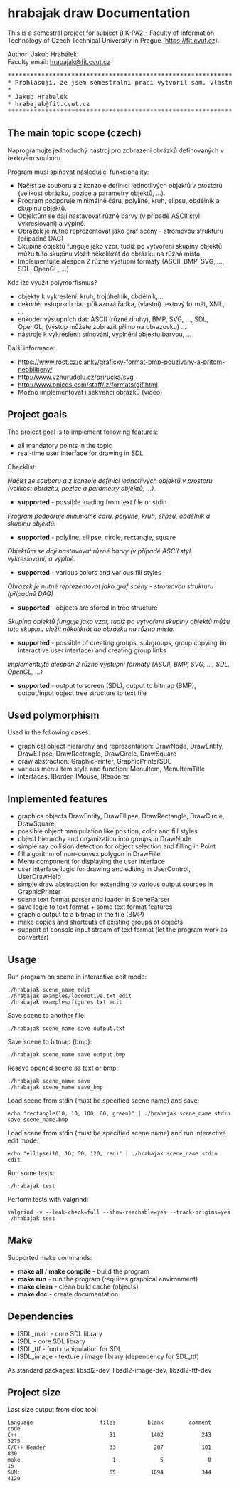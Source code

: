 # hrabajak draw Documentation

This is a semestral project for subject BIK-PA2 - Faculty of Information Technology of Czech Technical University in Prague (https://fit.cvut.cz).

Author: Jakub Hrabálek <br/>
Faculty email: hrabajak@fit.cvut.cz

<pre>
****************************************************************************************************************
* Prohlasuji, ze jsem semestralni praci vytvoril sam, vlastnimi silami a ze jsem program odnikud nezkopiroval. *
*                                                                                                              *
* Jakub Hrabalek                                                                                               *
* hrabajak@fit.cvut.cz                                                                                         *
****************************************************************************************************************
</pre>

## The main topic scope (czech)

Naprogramujte jednoduchý nástroj pro zobrazení obrázků definovaných v textovém souboru.

Program musí splňovat následující funkcionality:

* Načíst ze souboru a z konzole definici jednotlivých objektů v prostoru (velikost obrázku, pozice a parametry objektů, ...).
* Program podporuje minimálně čáru, polyline, kruh, elipsu, obdélník a skupinu objektů.
* Objektům se dají nastavovat různé barvy (v případě ASCII styl vykreslování) a výplně.
* Obrázek je nutné reprezentovat jako graf scény - stromovou strukturu (případně DAG)
* Skupina objektů funguje jako vzor, tudíž po vytvoření skupiny objektů můžu tuto skupinu vložit několikrát do obrázku na různá místa.
* Implementujte alespoň 2 různé výstupní formáty (ASCII, BMP, SVG, ..., SDL, OpenGL, ...)

Kde lze využít polymorfismus?

* objekty k vykreslení: kruh, trojúhelník, obdélník,...
* dekodér vstupních dat: příkazová řádka, (vlastní) textový formát, XML, ...
* enkodér výstupních dat: ASCII (různé druhy), BMP, SVG, ..., SDL, OpenGL, (výstup můžete zobrazit přímo na obrazovku) ...
* nástroje k vykreslení: stínování, vyplnění objektu barvou, ...

Další informace:

* https://www.root.cz/clanky/graficky-format-bmp-pouzivany-a-pritom-neoblibeny/
* http://www.vzhurudolu.cz/prirucka/svg
* http://www.onicos.com/staff/iz/formats/gif.html
* Možno implementovat i sekvenci obrázků (video)

## Project goals

The project goal is to implement following features:

* all mandatory points in the topic
* real-time user interface for drawing in SDL

Checklist:

_Načíst ze souboru a z konzole definici jednotlivých objektů v prostoru (velikost obrázku, pozice a parametry objektů, ...)._

* **supported** - possible loading from text file or stdin

_Program podporuje minimálně čáru, polyline, kruh, elipsu, obdélník a skupinu objektů._

* **supported** - polyline, ellipse, circle, rectangle, square

_Objektům se dají nastavovat různé barvy (v případě ASCII styl vykreslování) a výplně._

* **supported** - various colors and various fill styles

_Obrázek je nutné reprezentovat jako graf scény - stromovou strukturu (případně DAG)_

* **supported** - objects are stored in tree structure

_Skupina objektů funguje jako vzor, tudíž po vytvoření skupiny objektů můžu tuto skupinu vložit několikrát do obrázku na různá místa._

* **supported** - possible of creating groups, subgroups, group copying (in interactive user interface) and creating group links

_Implementujte alespoň 2 různé výstupní formáty (ASCII, BMP, SVG, ..., SDL, OpenGL, ...)_

* **supported** - output to screen (SDL), output to bitmap (BMP), output/input object tree structure to text file


## Used polymorphism

Used in the following cases:

* graphical object hierarchy and representation: DrawNode, DrawEntity, DrawEllipse, DrawRectangle, DrawCircle, DrawSquare
* draw abstraction: GraphicPrinter, GraphicPrinterSDL
* various menu item style and function: MenuItem, MenuItemTitle
* interfaces: IBorder, IMouse, IRenderer

## Implemented features

* graphics objects DrawEntity, DrawEllipse, DrawRectangle, DrawCircle, DrawSquare
* possible object manipulation like position, color and fill styles
* object hierarchy and organization into groups in DrawNode
* simple ray collision detection for object selection and filling in Point
* fill algorithm of non-convex polygon in DrawFiller
* Menu component for displaying the user interface
* user interface logic for drawing and editing in UserControl, UserDrawHelp
* simple draw abstraction for extending to various output sources in GraphicPrinter
* scene text format parser and loader in SceneParser
* save logic to text format + some text format features
* graphic output to a bitmap in the file (BMP)
* make copies and shortcuts of existing groups of objects
* support of console input stream of text format (let the program work as converter)

## Usage

Run program on scene in interactive edit mode:

~~~~~~~~~~~~~
./hrabajak scene_name edit
./hrabajak examples/locomotive.txt edit
./hrabajak examples/figures.txt edit
~~~~~~~~~~~~~

Save scene to another file:

~~~~~~~~~~~~~
./hrabajak scene_name save output.txt
~~~~~~~~~~~~~

Save scene to bitmap (bmp):

~~~~~~~~~~~~~
./hrabajak scene_name save output.bmp
~~~~~~~~~~~~~

Resave opened scene as text or bmp:

~~~~~~~~~~~~~
./hrabajak scene_name save
./hrabajak scene_name save_bmp
~~~~~~~~~~~~~

Load scene from stdin (must be specified scene name) and save:

~~~~~~~~~~~~~
echo "rectangle(10, 10, 100, 60, green)" | ./hrabajak scene_name stdin save scene_name.bmp
~~~~~~~~~~~~~

Load scene from stdin (must be specified scene name) and run interactive edit mode:

~~~~~~~~~~~~~
echo "ellipse(10, 10, 50, 120, red)" | ./hrabajak scene_name stdin edit
~~~~~~~~~~~~~

Run some tests:

~~~~~~~~~~~~~
./hrabajak test
~~~~~~~~~~~~~

Perform tests with valgrind:

~~~~~~~~~~~~~
valgrind -v --leak-check=full --show-reachable=yes --track-origins=yes ./hrabajak test
~~~~~~~~~~~~~

## Make

Supported make commands:

* **make all** / **make compile** - build the program
* **make run** - run the program (requires graphical environment)
* **make clean** - clean build cache (objects)
* **make doc** - create documentation

## Dependencies

* lSDL_main - core SDL library
* lSDL - core SDL library
* lSDL_ttf - font manipulation for SDL
* lSDL_image - texture / image library (dependency for SDL_ttf)

As standard packages: libsdl2-dev, libsdl2-image-dev, libsdl2-ttf-dev

## Project size

Last size output from cloc tool:

~~~~~~~~~~~~~
Language                     files          blank        comment           code
C++                             31           1402            243           3275
C/C++ Header                    33            287            101            830
make                             1              5              0             15
SUM:                            65           1694            344           4120
~~~~~~~~~~~~~
